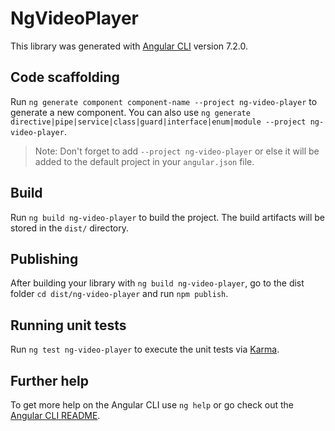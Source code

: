 # NgVideoPlayer

This library was generated with [Angular CLI](https://github.com/angular/angular-cli) version 7.2.0.

## Code scaffolding

Run `ng generate component component-name --project ng-video-player` to generate a new component. You can also use `ng generate directive|pipe|service|class|guard|interface|enum|module --project ng-video-player`.
> Note: Don't forget to add `--project ng-video-player` or else it will be added to the default project in your `angular.json` file. 

## Build

Run `ng build ng-video-player` to build the project. The build artifacts will be stored in the `dist/` directory.

## Publishing

After building your library with `ng build ng-video-player`, go to the dist folder `cd dist/ng-video-player` and run `npm publish`.

## Running unit tests

Run `ng test ng-video-player` to execute the unit tests via [Karma](https://karma-runner.github.io).

## Further help

To get more help on the Angular CLI use `ng help` or go check out the [Angular CLI README](https://github.com/angular/angular-cli/blob/master/README.md).
